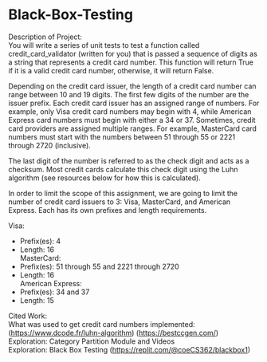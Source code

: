 # Black-Box-Testing

Description of Project:  
You will write a series of unit tests to test a function called credit_card_validator (written for you) that is passed a sequence of digits as a string that represents a credit card number. This function will return True if it is a valid credit card number, otherwise, it will return False.

Depending on the credit card issuer, the length of a credit card number can range between 10 and 19 digits. The first few digits of the number are the issuer prefix. Each credit card issuer has an assigned range of numbers. For example, only Visa credit card numbers may begin with 4, while American Express card numbers must begin with either a 34 or 37. Sometimes, credit card providers are assigned multiple ranges. For example, MasterCard card numbers must start with the numbers between 51 through 55 or 2221 through 2720 (inclusive). 

The last digit of the number is referred to as the check digit and acts as a checksum. Most credit cards calculate this check digit using the Luhn algorithm (see resources below for how this is calculated).

In order to limit the scope of this assignment, we are going to limit the number of credit card issuers to 3: Visa, MasterCard, and American Express. Each has its own prefixes and length requirements.

Visa:  
* Prefix(es): 4  
* Length: 16  
MasterCard:  
* Prefix(es): 51 through 55 and 2221 through 2720  
* Length: 16    
American Express:  
* Prefix(es): 34 and 37  
* Length: 15  


Cited Work:  
What was used to get credit card numbers implemented: (https://www.dcode.fr/luhn-algorithm) (https://bestccgen.com/)  
Exploration: Category Partition Module and Videos  
Exploration: Black Box Testing (https://replit.com/@coeCS362/blackbox1)  
